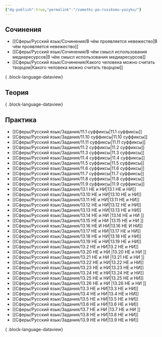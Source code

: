 ```yaml
---
{"dg-publish":true,"permalink":"/zametki-po-russkomu-yazyku/"}
---
```


## Сочинения 
- [[Сферы/Русский язык/Сочинения/В чём проявляется невежество\|В чём проявляется невежество]]
- [[Сферы/Русский язык/Сочинения/В чём смысл использования медиаресурсов\|В чём смысл использования медиаресурсов]]
- [[Сферы/Русский язык/Сочинения/Какого человека можно считать творцом\|Какого человека можно считать творцом]]

{ .block-language-dataview}
## Теория

{ .block-language-dataview}
## Практика
- [[Сферы/Русский язык/Задания/11.1 суффиксы\|11.1 суффиксы]]
- [[Сферы/Русский язык/Задания/11.10 суффиксы\|11.10 суффиксы]]
- [[Сферы/Русский язык/Задания/11.11 суффиксы\|11.11 суффиксы]]
- [[Сферы/Русский язык/Задания/11.2 суффиксы\|11.2 суффиксы]]
- [[Сферы/Русский язык/Задания/11.3 суффиксы\|11.3 суффиксы]]
- [[Сферы/Русский язык/Задания/11.4 суффиксы\|11.4 суффиксы]]
- [[Сферы/Русский язык/Задания/11.5 суффиксы\|11.5 суффиксы]]
- [[Сферы/Русский язык/Задания/11.6 суффиксы\|11.6 суффиксы]]
- [[Сферы/Русский язык/Задания/11.7 суффиксы\|11.7 суффиксы]]
- [[Сферы/Русский язык/Задания/11.8 суффиксы\|11.8 суффиксы]]
- [[Сферы/Русский язык/Задания/11.9 суффиксы\|11.9 суффиксы]]
- [[Сферы/Русский язык/Задания/13.1 НЕ и НИ\|13.1 НЕ и НИ]]
- [[Сферы/Русский язык/Задания/13.10 НЕ и НИ\|13.10 НЕ и НИ]]
- [[Сферы/Русский язык/Задания/13.11 НЕ и НИ\|13.11 НЕ и НИ]]
- [[Сферы/Русский язык/Задания/13.12 НЕ и НИ\|13.12 НЕ и НИ]]
- [[Сферы/Русский язык/Задания/13.13 НЕ и НИ\|13.13 НЕ и НИ]]
- [[Сферы/Русский язык/Задания/13.14 НЕ и НИ \|13.14 НЕ и НИ ]]
- [[Сферы/Русский язык/Задания/13.15 НЕ и НИ \|13.15 НЕ и НИ ]]
- [[Сферы/Русский язык/Задания/13.16 НЕ И НИ\|13.16 НЕ И НИ]]
- [[Сферы/Русский язык/Задания/13.17 НЕ и НИ\|13.17 НЕ и НИ]]
- [[Сферы/Русский язык/Задания/13.18 НЕ и НИ\|13.18 НЕ и НИ]]
- [[Сферы/Русский язык/Задания/13.19 НЕ и НИ\|13.19 НЕ и НИ]]
- [[Сферы/Русский язык/Задания/13.2 НЕ и НИ\|13.2 НЕ и НИ]]
- [[Сферы/Русский язык/Задания/13.20 НЕ и НИ \|13.20 НЕ и НИ ]]
- [[Сферы/Русский язык/Задания/13.21 НЕ и НИ \|13.21 НЕ и НИ ]]
- [[Сферы/Русский язык/Задания/13.22 НЕ и НИ\|13.22 НЕ и НИ]]
- [[Сферы/Русский язык/Задания/13.23 НЕ и НИ\|13.23 НЕ и НИ]]
- [[Сферы/Русский язык/Задания/13.24 НЕ и НИ\|13.24 НЕ и НИ]]
- [[Сферы/Русский язык/Задания/13.25 НЕ и НИ\|13.25 НЕ и НИ]]
- [[Сферы/Русский язык/Задания/13.26 НЕ и НИ \|13.26 НЕ и НИ ]]
- [[Сферы/Русский язык/Задания/13.3 НЕ и НИ\|13.3 НЕ и НИ]]
- [[Сферы/Русский язык/Задания/13.4 НЕ и НИ\|13.4 НЕ и НИ]]
- [[Сферы/Русский язык/Задания/13.5 НЕ и НИ\|13.5 НЕ и НИ]]
- [[Сферы/Русский язык/Задания/13.6 НЕ и НИ\|13.6 НЕ и НИ]]
- [[Сферы/Русский язык/Задания/13.7 НЕ и НИ \|13.7 НЕ и НИ ]]
- [[Сферы/Русский язык/Задания/13.8 НЕ и НИ\|13.8 НЕ и НИ]]
- [[Сферы/Русский язык/Задания/13.9 НЕ и НИ\|13.9 НЕ и НИ]]

{ .block-language-dataview}